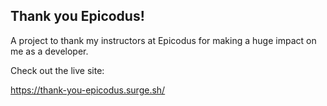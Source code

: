 ## Thank you Epicodus!
A project to thank my instructors at Epicodus for making a huge impact on me as a developer.

Check out the live site: 

https://thank-you-epicodus.surge.sh/
